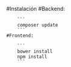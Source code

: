 #Instalación
    #Backend:

        ```
        composer update
        ```
    #Frontend:
        
        ```
        bower install
        npm install
        ```
